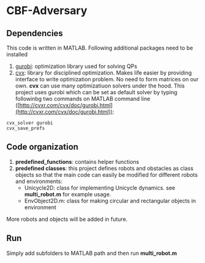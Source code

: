 # CBF-Adversary

## Dependencies
This code is written in MATLAB. Following additional packages need to be installed
1. [gurobi](https://www.gurobi.com/documentation/9.1/quickstart_mac/software_installation_guid.html): optimization library used for solving QPs
2. [cvx](http://cvxr.com/cvx/): library for disciplined optimization. Makes life easier by providing interface to write optimization problem. No need to form matrices on our own. **cvx** can use many optimizatiuon solvers under the hood. This project uses gurobi which can be set as default solver by typing followinbg two commands on MATLAB command line ([http://cvxr.com/cvx/doc/gurobi.html](http://cvxr.com/cvx/doc/gurobi.html)):
```
cvx_solver gurobi
cvx_save_prefs
```

## Code organization
1. **predefined_functions**: contains helper functions
2. **predefined classes**: this project defines robots and obstacles as class objects so that the main code can easily be modified for different robots and environments:
      * Unicycle2D: class for implementing Unicycle dynamics. see **multi_robot.m** for example usage.
      * EnvObject2D.m: class for making circular and rectangular objects in environment
      
       

More robots and objects will be added in future.

## Run
Simply add subfolders to MATLAB path and then run **multi_robot.m**
